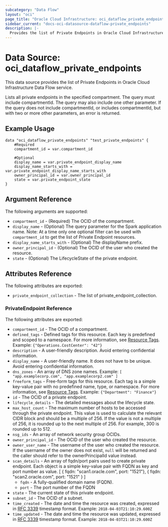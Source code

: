 ```yaml
---
subcategory: "Data Flow"
layout: "oci"
page_title: "Oracle Cloud Infrastructure: oci_dataflow_private_endpoints"
sidebar_current: "docs-oci-datasource-dataflow-private_endpoints"
description: |-
  Provides the list of Private Endpoints in Oracle Cloud Infrastructure Data Flow service
---
```


# Data Source: oci_dataflow_private_endpoints
This data source provides the list of Private Endpoints in Oracle Cloud Infrastructure Data Flow service.

Lists all private endpoints in the specified compartment. The query must include compartmentId. The query may also include one other parameter. If the query does not include compartmentId, or includes compartmentId, but with two or more other parameters, an error is returned.


## Example Usage

```hcl
data "oci_dataflow_private_endpoints" "test_private_endpoints" {
	#Required
	compartment_id = var.compartment_id

	#Optional
	display_name = var.private_endpoint_display_name
	display_name_starts_with = var.private_endpoint_display_name_starts_with
	owner_principal_id = var.owner_principal_id
	state = var.private_endpoint_state
}
```

## Argument Reference

The following arguments are supported:

* `compartment_id` - (Required) The OCID of the compartment. 
* `display_name` - (Optional) The query parameter for the Spark application name. Note: At a time only one optional filter can be used with `compartment_id` to get the list of Private Endpoint resources.
* `display_name_starts_with` - (Optional) The displayName prefix. 
* `owner_principal_id` - (Optional) The OCID of the user who created the resource. 
* `state` - (Optional) The LifecycleState of the private endpoint. 


## Attributes Reference

The following attributes are exported:

* `private_endpoint_collection` - The list of private_endpoint_collection.

### PrivateEndpoint Reference

The following attributes are exported:

* `compartment_id` - The OCID of a compartment. 
* `defined_tags` - Defined tags for this resource. Each key is predefined and scoped to a namespace. For more information, see [Resource Tags](https://docs.cloud.oracle.com/iaas/Content/General/Concepts/resourcetags.htm). Example: `{"Operations.CostCenter": "42"}` 
* `description` - A user-friendly description. Avoid entering confidential information. 
* `display_name` - A user-friendly name. It does not have to be unique. Avoid entering confidential information. 
* `dns_zones` - An array of DNS zone names. Example: `[ "app.examplecorp.com", "app.examplecorp2.com" ]` 
* `freeform_tags` - Free-form tags for this resource. Each tag is a simple key-value pair with no predefined name, type, or namespace. For more information, see [Resource Tags](https://docs.cloud.oracle.com/iaas/Content/General/Concepts/resourcetags.htm). Example: `{"Department": "Finance"}` 
* `id` - The OCID of a private endpoint. 
* `lifecycle_details` - The detailed messages about the lifecycle state. 
* `max_host_count` - The maximum number of hosts to be accessed through the private endpoint. This value is used to calculate the relevant CIDR block and should be a multiple of 256.  If the value is not a multiple of 256, it is rounded up to the next multiple of 256. For example, 300 is rounded up to 512. 
* `nsg_ids` - An array of network security group OCIDs. 
* `owner_principal_id` - The OCID of the user who created the resource. 
* `owner_user_name` - The username of the user who created the resource.  If the username of the owner does not exist, `null` will be returned and the caller should refer to the ownerPrincipalId value instead. 
* `scan_details` - An array of fqdn/port pairs used to create private endpoint. Each object is a simple key-value pair with FQDN as key and port number as value. [ { fqdn: "scan1.oracle.com", port: "1521"}, { fqdn: "scan2.oracle.com", port: "1521" } ] 
	* `fqdn` - A fully-qualified domain name (FQDN). 
	* `port` - The port number of the FQDN 
* `state` - The current state of this private endpoint. 
* `subnet_id` - The OCID of a subnet. 
* `time_created` - The date and time the resource was created, expressed in [RFC 3339](https://tools.ietf.org/html/rfc3339) timestamp format. Example: `2018-04-03T21:10:29.600Z` 
* `time_updated` - The date and time the resource was updated, expressed in [RFC 3339](https://tools.ietf.org/html/rfc3339) timestamp format. Example: `2018-04-03T21:10:29.600Z` 

